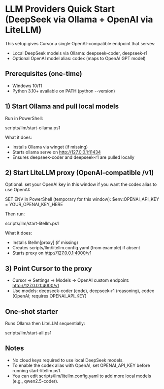 # LLM Providers Quick Start (DeepSeek via Ollama + OpenAI via LiteLLM)

This setup gives Cursor a single OpenAI-compatible endpoint that serves:
- Local DeepSeek models via Ollama: deepseek-coder, deepseek-r1
- Optional OpenAI model alias: codex (maps to OpenAI GPT model)

## Prerequisites (one-time)
- Windows 10/11
- Python 3.10+ available on PATH (python --version)

## 1) Start Ollama and pull local models
Run in PowerShell:

scripts/llm/start-ollama.ps1

What it does:
- Installs Ollama via winget (if missing)
- Starts ollama serve on http://127.0.0.1:11434
- Ensures deepseek-coder and deepseek-r1 are pulled locally

## 2) Start LiteLLM proxy (OpenAI-compatible /v1)
Optional: set your OpenAI key in this window if you want the codex alias to use OpenAI:

SET ENV in PowerShell (temporary for this window):
$env:OPENAI_API_KEY = YOUR_OPENAI_KEY_HERE

Then run:

scripts/llm/start-litellm.ps1

What it does:
- Installs litellm[proxy] (if missing)
- Creates scripts/llm/litellm.config.yaml (from example) if absent
- Starts proxy on http://127.0.0.1:4000/v1

## 3) Point Cursor to the proxy
- Cursor → Settings → Models → OpenAI custom endpoint: http://127.0.0.1:4000/v1
- Use models: deepseek-coder (code), deepseek-r1 (reasoning), codex (OpenAI; requires OPENAI_API_KEY)

## One-shot starter
Runs Ollama then LiteLLM sequentially:

scripts/llm/start-all.ps1

## Notes
- No cloud keys required to use local DeepSeek models.
- To enable the codex alias with OpenAI, set OPENAI_API_KEY before running start-litellm.ps1.
- You can edit scripts/llm/litellm.config.yaml to add more local models (e.g., qwen2.5-coder).
